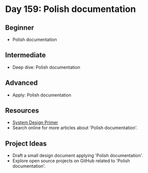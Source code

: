 # Day 159: Polish documentation

## Beginner
- Polish documentation

## Intermediate
- Deep dive: Polish documentation

## Advanced
- Apply: Polish documentation

## Resources
- [System Design Primer](https://github.com/donnemartin/system-design-primer/search?q=Polish+documentation)
- Search online for more articles about 'Polish documentation'.

## Project Ideas
- Draft a small design document applying 'Polish documentation'.
- Explore open source projects on GitHub related to 'Polish documentation'.
